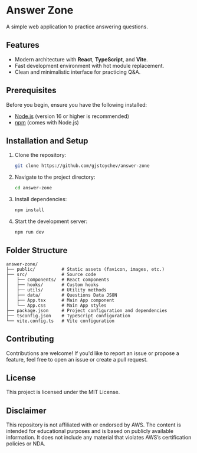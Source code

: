 # Answer Zone

A simple web application to practice answering questions.

## Features

- Modern architecture with **React**, **TypeScript**, and **Vite**.
- Fast development environment with hot module replacement.
- Clean and minimalistic interface for practicing Q&A.

## Prerequisites

Before you begin, ensure you have the following installed:

- [Node.js](https://nodejs.org/) (version 16 or higher is recommended)
- [npm](https://www.npmjs.com/) (comes with Node.js)

## Installation and Setup

1. Clone the repository:
   ```bash
   git clone https://github.com/gjstoychev/answer-zone
   ```

2. Navigate to the project directory:
    ```bash
    cd answer-zone
    ```

3. Install dependencies:
    ```bash
    npm install
    ```

4. Start the development server:
    ```bash
    npm run dev
    ```

## Folder Structure

```
answer-zone/
├── public/          # Static assets (favicon, images, etc.)
├── src/             # Source code
│   ├── components/  # React components
│   ├── hooks/       # Custom hooks
│   ├── utils/       # Utility methods
│   ├── data/        # Questions Data JSON
│   ├── App.tsx      # Main App component
│   └── App.css      # Main App styles
├── package.json     # Project configuration and dependencies
├── tsconfig.json    # TypeScript configuration
└── vite.config.ts   # Vite configuration
```

## Contributing

Contributions are welcome! If you'd like to report an issue or propose a feature, feel free to open an issue or create a pull request.

## License
This project is licensed under the MIT License.

## Disclaimer
This repository is not affiliated with or endorsed by AWS. The content is intended for educational purposes and is based on publicly available information. It does not include any material that violates AWS’s certification policies or NDA.
